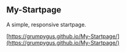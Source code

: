 My-Startpage
------------
A simple, responsive startpage.

[https://grumpygus.github.io/My-Startpage/](https://grumpygus.github.io/My-Startpage/)
